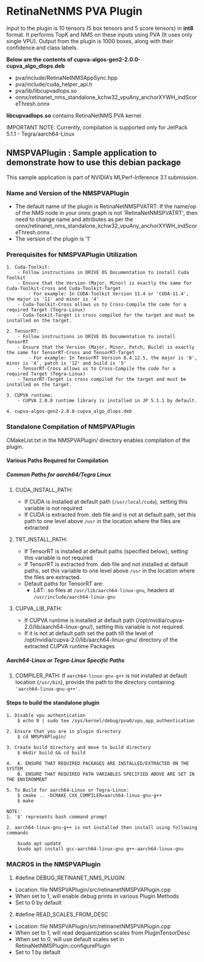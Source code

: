 # RetinaNetNMS PVA Plugin
Input to the plugin is 10 tensors (5 box tensors and 5 score tensors) in **int8** format. It performs TopK and NMS on these inputs using PVA (It uses only single VPU). Output from the plugin is 1000 boxes, along with their confidence and class labels.

**Below are the contents of cupva-algos-gen2-2.0.0-cupva_algo_dlops.deb**
- pva/include/RetinaNetNMSAppSync.hpp  
- pva/include/cuda_helper_api.h
- pva/lib/libcupvadlops.so
- onnx/retinanet_nms_standalone_kchw32_vpuAny_anchorXYWH_indScoreThresh.onnx

**libcupvadlops.so** contains RetinaNetNMS PVA kernel

IMPORTANT NOTE: Currently, compilation is supported only for JetPack 5.1.1 - Tegra/aarch64-Linux

## NMSPVAPlugin : Sample application to demonstrate how to use this debian package

This sample application is part of NVIDIA’s MLPerf-Inference 3.1 submission.

### Name and Version of the NMSPVAPlugin
- The default name of the plugin is RetinaNetNMSPVATRT: If the name/op of the NMS node in your onnx graph is not 'RetinaNetNMSPVATRT', then need to change name and attributes as per the onnx/retinanet_nms_standalone_kchw32_vpuAny_anchorXYWH_indScoreThresh.onnx .
- The version of the plugin is '1'

### Prerequisites for NMSPVAPlugin Utilization
```
1. Cuda-Toolkit:
    - Follow instructions in DRIVE OS Documentation to install Cuda Toolkit
    - Ensure that the Version (Major, Minor) is exactly the same for Cuda-Toolkit-Cross and Cuda-Toolkit-Target
        - For example: In CUDA-Toolkit Version 11.4 or 'CUDA-11.4', the major is '11' and minor is '4'
    - Cuda-Toolkit-Cross allows us to Cross-Compile the code for a required Target (Tegra-Linux)
    - Cuda-Tookit-Target is cross compiled for the target and must be installed on the target.

2. TensorRT:
    - Follow instructions in DRIVE OS Documentation to install TensorRT
    - Ensure that the Version (Major, Minor, Patch, Build) is exactly the same for TensorRT-Cross and TensorRT-Target
        - For example: In TensorRT Version 8.4.12.5, the major is '8', minor is '4', patch is '12' and build is '5'
    - TensorRT-Cross allows us to Cross-Compile the code for a required Target (Tegra-Linux)
    - TensorRT-Target is cross compiled for the target and must be installed on the target.

3. CUPVA runtime:
    - CUPVA 2.0.0 runtime library is installed in JP 5.1.1 by default.

4. cupva-algos-gen2-2.0.0-cupva_algo_dlops.deb

```

### Standalone Compilation of NMSPVAPlugin
CMakeList.txt in the NMSPVAPlugin/ directory enables compilation of the plugin.

#### Various Paths Required for Compilation 

##### Common Paths for aarch64/Tegra Linux

1. CUDA_INSTALL_PATH:
    - If CUDA is installed at default path (`/usr/local/cuda`), setting this variable is not required
    - If CUDA is extracted from .deb file and is not at default path, set this path to one level above `/usr` in the location where the files are extracted

2. TRT_INSTALL_PATH:
    - If TensorRT is installed at default paths (specified below), setting this variable is not required
    - If TensorRT is extracted from .deb file and not installed at default paths, set this variable to one level above `/usr` in the location where the files are extracted.
    - Default paths for TensorRT are:
        - L4T: .so files at `/usr/lib/aarch64-linux-gnu`, headers at `/usr/include/aarch64-linux-gnu`

3. CUPVA_LIB_PATH:
    - If CUPVA runtime is installed at default path (/opt/nvidia/cupva-2.0/lib/aarch64-linux-gnu/), setting this variable is not required. 
    - If it is not at default path set the path till the level of /opt/nvidia/cupva-2.0/lib/aarch64-linux-gnu/ directory of the extracted CUPVA runtime Packages

##### Aarch64-Linux or Tegra-Linux Specific Paths
1. COMPILER_PATH: If `aarch64-linux-gnu-g++` is not installed at default location (`/usr/bin`), provide the path to the directory containing `'aarch64-linux-gnu-g++'`.

#### Steps to build the standalone plugin
```
1. Disable vpu authentication
    $ echo 0 | sudo tee /sys/kernel/debug/pva0/vpu_app_authentication

2. Ensure that you are in plugin directory
    $ cd NMSPVAPlugin/

3. Create build directory and move to build directory
    $ mkdir build && cd build

4.  A. ENSURE THAT REQUIRED PACKAGES ARE INSTALLED/EXTRACTED ON THE SYSTEM
    B. ENSURE THAT REQUIRED PATH VARIABLES SPECIFIED ABOVE ARE SET IN THE ENVIRONMENT

5. To Build for aarch64-Linux or Tegra-Linux:
    $ cmake .. -DCMAKE_CXX_COMPILER=aarch64-linux-gnu-g++
    $ make

NOTE: 
1. '$' represents bash command prompt

2. aarch64-linux-gnu-g++ is not installed then install using following commands

    $sudo apt update
    $sudo apt install gcc-aarch64-linux-gnu g++-aarch64-linux-gnu

```

### MACROS in the NMSPVAPlugin
1. #define DEBUG_RETINANET_NMS_PLUGIN:
- Location: file NMSPVAPlugin/src/retinanetNMSPVAPlugin.cpp
- When set to 1, will enable debug prints in various Plugin Methods
- Set to 0 by default

2. #define READ_SCALES_FROM_DESC
- Location: file NMSPVAPlugin/src/retinanetNMSPVAPlugin.cpp
- When set to 1, will read dequantization scales from PluginTensorDesc
- When set to 0, will use default scales set in RetinaNetNMSPlugin::configurePlugin
- Set to 1 by default

